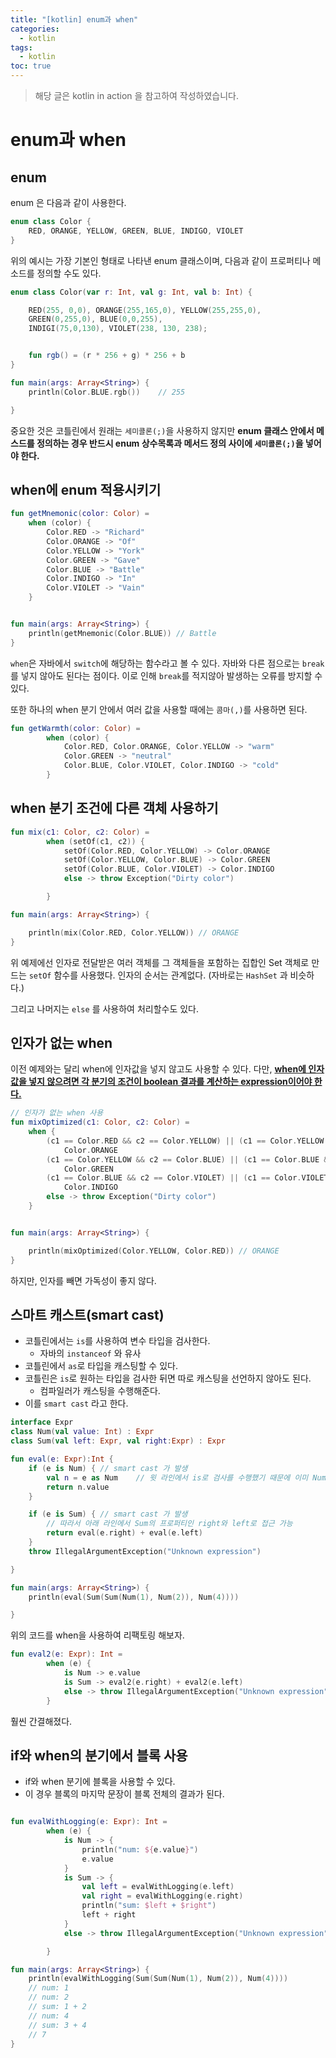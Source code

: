 ```yaml
---
title: "[kotlin] enum과 when"
categories:
  - kotlin
tags:
  - kotlin
toc: true
---
```


> 해당 글은 kotlin in action 을 참고하여 작성하였습니다. 

# **enum과 when**

## **enum**
enum 은 다음과 같이 사용한다. 

```kotlin
enum class Color {
    RED, ORANGE, YELLOW, GREEN, BLUE, INDIGO, VIOLET
}
```

위의 예시는 가장 기본인 형태로 나타낸 enum 클래스이며, 다음과 같이 프로퍼티나 메소드를 정의할 수도 있다. 

```kotlin
enum class Color(var r: Int, val g: Int, val b: Int) {

    RED(255, 0,0), ORANGE(255,165,0), YELLOW(255,255,0),
    GREEN(0,255,0), BLUE(0,0,255),
    INDIGI(75,0,130), VIOLET(238, 130, 238);


    fun rgb() = (r * 256 + g) * 256 + b
}

fun main(args: Array<String>) {
    println(Color.BLUE.rgb())    // 255

}
```
중요한 것은 코틀린에서 원래는 `세미콜론(;)`을 사용하지 않지만 **enum 클래스 안에서 메스드를 정의하는 경우 반드시 enum 상수목록과 메서드 정의 사이에 `세미콜론(;)`을 넣어야 한다.**

## **when에 enum 적용시키기**
```kotlin
fun getMnemonic(color: Color) =
    when (color) {
        Color.RED -> "Richard"
        Color.ORANGE -> "Of"
        Color.YELLOW -> "York"
        Color.GREEN -> "Gave"
        Color.BLUE -> "Battle"
        Color.INDIGO -> "In"
        Color.VIOLET -> "Vain"
    }


fun main(args: Array<String>) {
    println(getMnemonic(Color.BLUE)) // Battle
}
```
`when`은 자바에서 `switch`에 해당하는 함수라고 볼 수 있다. 자바와 다른 점으로는 `break` 를 넣지 않아도 된다는 점이다. 이로 인해 `break`를 적지않아 발생하는 오류를 방지할 수 있다. 

또한 하나의 when 분기 안에서 여러 값을 사용할 때에는 `콤마(,)`를 사용하면 된다. 
```kotlin
fun getWarmth(color: Color) =
        when (color) {
            Color.RED, Color.ORANGE, Color.YELLOW -> "warm"
            Color.GREEN -> "neutral"
            Color.BLUE, Color.VIOLET, Color.INDIGO -> "cold"
        }
```

## **when 분기 조건에 다른 객체 사용하기**
```kotlin
fun mix(c1: Color, c2: Color) =
        when (setOf(c1, c2)) {
            setOf(Color.RED, Color.YELLOW) -> Color.ORANGE
            setOf(Color.YELLOW, Color.BLUE) -> Color.GREEN
            setOf(Color.BLUE, Color.VIOLET) -> Color.INDIGO
            else -> throw Exception("Dirty color")

        }

fun main(args: Array<String>) {

    println(mix(Color.RED, Color.YELLOW)) // ORANGE
}
```
위 예제에선 인자로 전달받은 여러 객체를 그 객체들을 포함하는 집합인 Set 객체로 만드는 `setOf` 함수를 사용했다. 인자의 순서는 관계없다. (자바로는 `HashSet` 과 비슷하다.)

그리고 나머지는 `else` 를 사용하여 처리할수도 있다. 

## **인자가 없는 when**
이전 예제와는 달리 when에 인자값을 넣지 않고도 사용할 수 있다. 다만, **<u>when에 인자값을 넣지 않으려면 각 분기의 조건이 boolean 결과를 계산하는 expression이어야 한다.</u>**
```kotlin
// 인자가 없는 when 사용
fun mixOptimized(c1: Color, c2: Color) =
    when {
        (c1 == Color.RED && c2 == Color.YELLOW) || (c1 == Color.YELLOW && c2 == Color.RED) ->
            Color.ORANGE
        (c1 == Color.YELLOW && c2 == Color.BLUE) || (c1 == Color.BLUE && c2 == Color.YELLOW) ->
            Color.GREEN
        (c1 == Color.BLUE && c2 == Color.VIOLET) || (c1 == Color.VIOLET && c2 == Color.BLUE) ->
            Color.INDIGO
        else -> throw Exception("Dirty color")
    }


fun main(args: Array<String>) {

    println(mixOptimized(Color.YELLOW, Color.RED)) // ORANGE
}
```

하지만, 인자를 빼면 가독성이 좋지 않다. 

## **스마트 캐스트(smart cast)**
* 코틀린에서는 `is`를 사용하여 변수 타입을 검사한다.
    * 자바의 `instanceof` 와 유사
* 코틀린에서 `as`로 타입을 캐스팅할 수 있다. 
* 코틀린은 `is`로 원하는 타입을 검사한 뒤면 따로 캐스팅을 선언하지 않아도 된다.
    * 컴파일러가 캐스팅을 수행해준다.
* 이를 `smart cast` 라고 한다.
```kotlin
interface Expr
class Num(val value: Int) : Expr
class Sum(val left: Expr, val right:Expr) : Expr

fun eval(e: Expr):Int {
    if (e is Num) { // smart cast 가 발생
        val n = e as Num    // 윗 라인에서 is로 검사를 수행했기 때문에 이미 Num 타입으로 전환 (생략가능)
        return n.value
    }

    if (e is Sum) { // smart cast 가 발생
        // 따라서 아래 라인에서 Sum의 프로퍼티인 right와 left로 접근 가능
        return eval(e.right) + eval(e.left)
    }
    throw IllegalArgumentException("Unknown expression")

}

fun main(args: Array<String>) {
    println(eval(Sum(Sum(Num(1), Num(2)), Num(4))))

}
```

위의 코드를 when을 사용하여 리팩토링 해보자.
```kotlin
fun eval2(e: Expr): Int =
        when (e) {
            is Num -> e.value 
            is Sum -> eval2(e.right) + eval2(e.left)
            else -> throw IllegalArgumentException("Unknown expression")
        }

```

훨씬 간결해졌다. 

## **if와 when의 분기에서 블록 사용**
* if와 when 분기에 블록을 사용할 수 있다.
* 이 경우 블록의 마지막 문장이 블록 전체의 결과가 된다. 
   
```kotlin

fun evalWithLogging(e: Expr): Int =
        when (e) {
            is Num -> {
                println("num: ${e.value}")
                e.value
            }
            is Sum -> {
                val left = evalWithLogging(e.left)
                val right = evalWithLogging(e.right)
                println("sum: $left + $right")
                left + right
            }
            else -> throw IllegalArgumentException("Unknown expression")

        }

fun main(args: Array<String>) {
    println(evalWithLogging(Sum(Sum(Num(1), Num(2)), Num(4))))
    // num: 1
    // num: 2
    // sum: 1 + 2
    // num: 4
    // sum: 3 + 4
    // 7
}
```
    